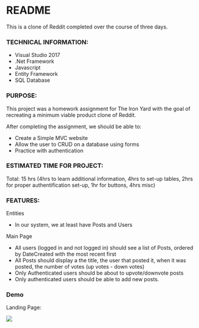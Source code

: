 # README

This is a clone of Reddit completed over the course of three days. 

### TECHNICAL INFORMATION:
- Visual Studio 2017
- .Net Framework
- Javascript
- Entity Framework
- SQL Database

### PURPOSE:

This project was a homework assignment for The Iron Yard with the goal of recreating a minimum viable product clone of Reddit. 

After completing the assignment, we should be able to:
- Create a Simple MVC website
- Allow the user to CRUD on a database using forms
- Practice with authentication

### ESTIMATED TIME FOR PROJECT:

Total: 15 hrs (4hrs to learn additional information, 4hrs to set-up tables, 2hrs for proper authentification set-up, 1hr for buttons, 4hrs misc)

### FEATURES:

Entities
- In our system, we at least have Posts and Users

Main Page
- All users (logged in and not logged in) should see a list of Posts, ordered by DateCreated with the most recent first
- All Posts should display a the title, the user that posted it, when it was posted, the number of votes (up votes - down votes)
- Only Authenticated users should be about to upvote/downvote posts
- Only authenticated users should be able to add new posts.

### Demo

Landing Page:

<img src="#">

